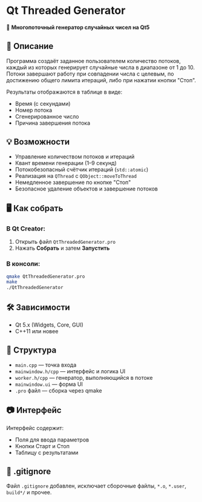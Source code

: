 # Qt Threaded Generator

🎲 **Многопоточный генератор случайных чисел на Qt5**

## 📌 Описание

Программа создаёт заданное пользователем количество потоков, каждый из которых генерирует случайные числа в диапазоне от 1 до 10. Потоки завершают работу при совпадении числа с целевым, по достижению общего лимита итераций, либо при нажатии кнопки "Стоп".

Результаты отображаются в таблице в виде:
- Время (с секундами)
- Номер потока
- Сгенерированное число
- Причина завершения потока

## 💡 Возможности

- Управление количеством потоков и итераций
- Квант времени генерации (1–9 секунд)
- Потокобезопасный счётчик итераций (`std::atomic`)
- Реализация на `QThread` с `QObject::moveToThread`
- Немедленное завершение по кнопке "Стоп"
- Безопасное удаление объектов и завершение потоков

## 🖥️ Как собрать

### В Qt Creator:

1. Открыть файл `QtThreadedGenerator.pro`
2. Нажать **Собрать** и затем **Запустить**

### В консоли:

```bash
qmake QtThreadedGenerator.pro
make
./QtThreadedGenerator
```

## 🛠 Зависимости

- Qt 5.x (Widgets, Core, GUI)
- C++11 или новее

## 📁 Структура

- `main.cpp` — точка входа
- `mainwindow.h/cpp` — интерфейс и логика UI
- `worker.h/cpp` — генератор, выполняющийся в потоке
- `mainwindow.ui` — форма UI
- `.pro` файл — сборка через qmake

## 📷 Интерфейс

Интерфейс содержит:
- Поля для ввода параметров
- Кнопки Старт и Стоп
- Таблицу с результатами

## 📄 .gitignore

Файл `.gitignore` добавлен, исключает сборочные файлы, `*.o`, `*.user`, `build*/` и прочее.
